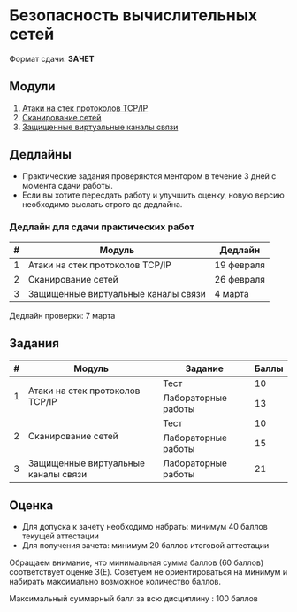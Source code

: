# Безопасность вычислительных сетей

Формат сдачи: **ЗАЧЕТ**

## Модули

1. [Атаки на стек протоколов TCP/IP](<./01_Атаки на стек протоколов TCP-IP.md>)
1. [Сканирование сетей](<./02_Сканирование сетей.md>)
1. [Защищенные виртуальные каналы связи](<./03_Защищенные виртуальные каналы связи.md>)

## Дедлайны

- Практические задания проверяются ментором в течение 3 дней с момента сдачи работы.
- Если вы хотите пересдать работу и улучшить оценку, новую версию необходимо выслать строго до дедлайна.

### Дедлайн для сдачи практических работ

|  # | Модуль   | Дедлайн    |
|:--:|--------------- | --------------- |
| 1   | Атаки на стек протоколов TCP/IP | 19 февраля   |
| 2   | Сканирование сетей | 26 февраля   |
| 3   | Защищенные виртуальные каналы связи | 4 марта   |

Дедлайн проверки: 7 марта

## Задания

<table>
    <thead>
        <tr>
            <th>#</th>
            <th>Модуль</th>
            <th>Задание</th>
            <th>Баллы</th>
        </tr>
    </thead>
    <tbody>
        <tr>
            <td rowspan="2">1</td>
            <td rowspan="2">Атаки на стек протоколов TCP/IP</td>
            <td>Тест</td>
            <td>10</td>
        </tr>
        <tr>
            <td>Лабораторные работы</td>
            <td>13</td>
        </tr>
        <tr>
            <td rowspan="2">2</td>
            <td rowspan="2">Сканирование сетей</td>
            <td>Тест</td>
            <td>10</td>
        </tr>
        <tr>
            <td>Лабораторные работы</td>
            <td>15</td>
        </tr>
        <tr>
            <td>3</td>
            <td>Защищенные виртуальные каналы связи</td>
            <td>Лабораторные работы</td>
            <td>21</td>
        </tr>
    </tbody>
</table>

## Оценка

- Для допуска к зачету необходимо набрать: минимум 40 баллов текущей аттестации
- Для получения зачета: минимум 20 баллов итоговой аттестации

Обращаем внимание, что минимальная сумма баллов (60 баллов) соответствует оценке 3(E). Советуем не ориентироваться на минимум и набирать максимально возможное количество баллов.

Максимальный суммарный балл за всю дисциплину : 100 баллов

